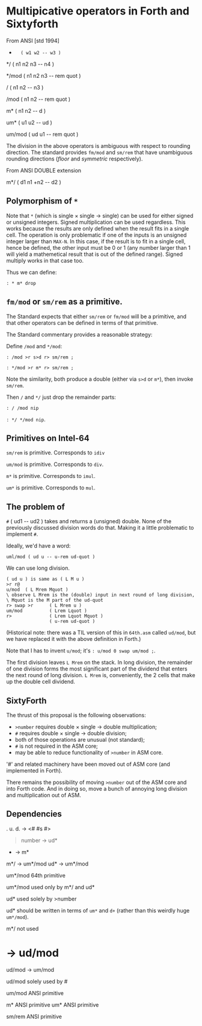 # Multipicative operators in Forth and Sixtyforth

From ANSI [std 1994]

*       ( w1 w2 -- w3 )

*/      ( n1 n2 n3 -- n4 )

*/mod   ( n1 n2 n3 -- rem quot )

/       ( n1 n2 -- n3 )

/mod    ( n1 n2 -- rem quot )

m*      ( n1 n2 -- d )

um*     ( u1 u2 -- ud )

um/mod  ( ud u1 -- rem quot )

The division in the above operators is ambiguous
with respect to rounding direction.
The standard provides `fm/mod` and `sm/rem` that have
unambiguous rounding directions
(_floor_ and _symmetric_ respectively).

From ANSI DOUBLE extension

m*/     ( d1 n1 +n2 -- d2 )

## Polymorphism of `*`

Note that `*` (which is single × single → single)
can be used for either signed or unsigned integers.
Signed multiplication can be used regardless.
This works because
the results are only defined when the result fits in a single cell.
The operation is only problematic if one of the inputs
is an unsigned integer larger than `MAX-N`.
In this case, if the result is to fit in a single cell,
hence be defined,
the other input must be 0 or 1
(any number larger than 1 will yield a mathemetical result
that is out of the defined range).
Signed multiply works in that case too.

Thus we can define:

`: * m* drop`

## `fm/mod` or `sm/rem` as a primitive.

The Standard expects that
either `sm/rem` or `fm/mod` will be a primitive,
and that other operators can be defined
in terms of that primitive.

The Standard commentary provides a reasonable strategy:

Define `/mod` and `*/mod`:

`: /mod >r s>d r> sm/rem ;`

`: */mod >r m* r> sm/rem ;`

Note the similarity, both produce a double
(either via `s>d` or `m*`), then invoke `sm/rem`.

Then `/` and `*/` just drop the remainder parts:

`: / /mod nip`

`: */ */mod nip`.

## Primitives on Intel-64

`sm/rem` is primitive.
Corresponds to `idiv`

`um/mod` is primitive.
Corresponds to `div`.

`m*` is primitive.
Corresponds to `imul`.

`um*` is primitive.
Corresponds to `mul`.

## The problem of #

`#` ( ud1 -- ud2 ) takes and returns a (unsigned) double.
None of the previously discussed division words do that.
Making it a little problematic to implement `#`.

Ideally, we'd have a word:

`uml/mod ( ud u -- u-rem ud-quot )`

We can use long division.

```
( ud u ) is same as ( L M u )
>r r@
u/mod  ( L Mrem Mquot )
\ observe L Mrem is the (double) input in next round of long division,
\ Mquot is the M part of the ud-quot
r> swap >r      ( L Mrem u )
um/mod          ( Lrem Lquot )
r>              ( Lrem Lquot Mquot )
                ( u-rem ud-quot )
```

(Historical note: there was a TIL version of this
in `64th.asm` called `ud/mod`,
but we have replaced it with the above definition in Forth.)

Note that I has to invent `u/mod`;
it's `: u/mod 0 swap um/mod ;`.

The first division leaves `L Mrem` on the stack.
In long division,
the remainder of one division forms the most significant part
of the dividend that enters the next round of long division.
`L Mrem` is, conveniently,
the 2 cells that make up the double cell dividend.

## SixtyForth

The thrust of this proposal is the following observations:

- `>number` requires double × single → double multiplication;
- `#` requires double × single → double division;
- both of those operations are unusual (not standard);
- `#` is not required in the ASM core;
- may be able to reduce functionality of `>number` in ASM core.

'#' and related machinery have been moved out of ASM core
(and implemented in Forth).

There remains the possibility of moving
`>number` out of the ASM core and into Forth code.
And in doing so, move a bunch of
annoying long division and multiplication out of ASM.

## Dependencies


. u. d. -> <# #s #>

>number -> ud*

* -> m*

m*/ -> um*/mod
ud* -> um*/mod

um*/mod 64th primitive

um*/mod used only by m*/ and ud*

ud* used solely by >number

ud* should be written in terms of `um*` and `d+`
(rather than this weirdly huge `um*/mod`).

m*/ not used

# -> ud/mod

ud/mod -> um/mod

ud/mod solely used by #

um/mod ANSI primitive

m* ANSI primitive
um* ANSI primitive

sm/rem ANSI primitive
